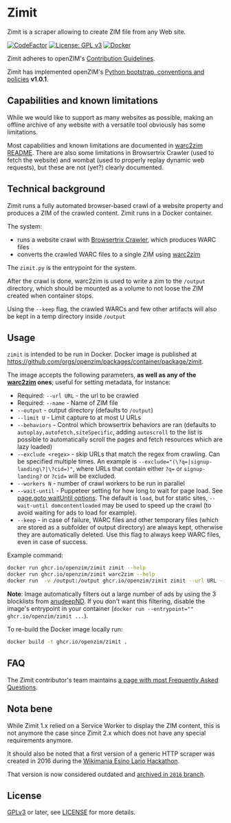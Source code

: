 Zimit
=====

Zimit is a scraper allowing to create ZIM file from any Web site.

[![CodeFactor](https://www.codefactor.io/repository/github/openzim/zimit/badge)](https://www.codefactor.io/repository/github/openzim/zimit)
[![License: GPL v3](https://img.shields.io/badge/License-GPLv3-blue.svg)](https://www.gnu.org/licenses/gpl-3.0)
[![Docker](https://ghcr-badge.egpl.dev/openzim/zimit/latest_tag?label=docker)](https://ghcr.io/openzim/zimit)

Zimit adheres to openZIM's [Contribution Guidelines](https://github.com/openzim/overview/wiki/Contributing).

Zimit has implemented openZIM's [Python bootstrap, conventions and policies](https://github.com/openzim/_python-bootstrap/docs/Policy.md) **v1.0.1**.

Capabilities and known limitations
--------------------

While we would like to support as many websites as possible, making an offline archive of any website with a versatile tool obviously has some limitations.

Most capabilities and known limitations are documented in [warc2zim README](https://github.com/openzim/warc2zim/blob/main/README.md). There are also some limitations in Browsertrix Crawler (used to fetch the website) and wombat (used to properly replay dynamic web requests), but these are not (yet?) clearly documented.

Technical background
--------------------

Zimit runs a fully automated browser-based crawl of a website property and produces a ZIM of the crawled content. Zimit runs in a Docker container.

The system:
- runs a website crawl with [Browsertrix Crawler](https://github.com/webrecorder/browsertrix-crawler), which produces WARC files
- converts the crawled WARC files to a single ZIM using [warc2zim](https://github.com/openzim/warc2zim)

The `zimit.py` is the entrypoint for the system.

After the crawl is done, warc2zim is used to write a zim to the `/output` directory, which should be mounted as a volume to not loose the ZIM created when container stops.

Using the `--keep` flag, the crawled WARCs and few other artifacts will also be kept in a temp directory inside `/output`

Usage
-----

`zimit` is intended to be run in Docker. Docker image is published at https://github.com/orgs/openzim/packages/container/package/zimit.

The image accepts the following parameters, **as well as any of the [warc2zim](https://github.com/openzim/warc2zim) ones**; useful for setting metadata, for instance:

- Required: `--url URL` - the url to be crawled
- Required: `--name` - Name of ZIM file
- `--output` - output directory (defaults to `/output`)
- `--limit U` - Limit capture to at most U URLs
- `--behaviors` - Control which browsertrix behaviors are ran (defaults to `autoplay,autofetch,siteSpecific`, adding `autoscroll` to the list is possible to automatically scroll the pages and fetch resources which are lazy loaded)
- `--exclude <regex>` - skip URLs that match the regex from crawling. Can be specified multiple times. An example is `--exclude="(\?q=|signup-landing\?|\?cid=)"`, where URLs that contain either `?q=` or `signup-landing?` or `?cid=` will be excluded.
- `--workers N` - number of crawl workers to be run in parallel
- `--wait-until` - Puppeteer setting for how long to wait for page load. See [page.goto waitUntil options](https://github.com/puppeteer/puppeteer/blob/main/docs/api.md#pagegotourl-options). The default is `load`, but for static sites, `--wait-until domcontentloaded` may be used to speed up the crawl (to avoid waiting for ads to load for example).
- `--keep` - in case of failure, WARC files and other temporary files (which are stored as a subfolder of output directory) are always kept, otherwise they are automatically deleted. Use this flag to always keep WARC files, even in case of success.

Example command:

```bash
docker run ghcr.io/openzim/zimit zimit --help
docker run ghcr.io/openzim/zimit warc2zim --help
docker run  -v /output:/output ghcr.io/openzim/zimit zimit --url URL --name myzimfile
```

**Note**: Image automatically filters out a large number of ads by using the 3 blocklists from [anudeepND](https://github.com/anudeepND/blacklist). If you don't want this filtering, disable the image's entrypoint in your container (`docker run --entrypoint="" ghcr.io/openzim/zimit ...`).

To re-build the Docker image locally run:

```bash
docker build -t ghcr.io/openzim/zimit .
```

FAQ
---

The Zimit contributor's team maintains [a page with most Frequently Asked Questions](https://github.com/openzim/zimit/wiki/Frequently-Asked-Questions).

Nota bene
---------

While Zimit 1.x relied on a Service Worker to display the ZIM content, this is not anymore the case
since Zimit 2.x which does not have any special requirements anymore.

It should also be noted that a first version of a generic HTTP scraper was created in 2016 during
the [Wikimania Esino Lario
Hackathon](https://wikimania2016.wikimedia.org/wiki/Programme/Kiwix-dedicated_Hackathon).

That version is now considered outdated and [archived in `2016`
branch](https://github.com/openzim/zimit/tree/2016).

License
-------

[GPLv3](https://www.gnu.org/licenses/gpl-3.0) or later, see
[LICENSE](LICENSE) for more details.
